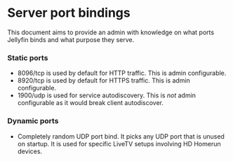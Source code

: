 # Server port bindings

This document aims to provide an admin with knowledge on what ports Jellyfin binds and what purpose they serve.

### Static ports

* 8096/tcp is used by default for HTTP traffic. This is admin configurable.
* 8920/tcp is used by default for HTTPS traffic. This is admin configurable.
* 1900/udp is used for service autodiscovery. This is _not_ admin configurable as it would break client autodiscover.

### Dynamic ports

* Completely random UDP port bind. It picks any UDP port that is unused on startup. It is used for specific LiveTV setups involving HD Homerun devices.

